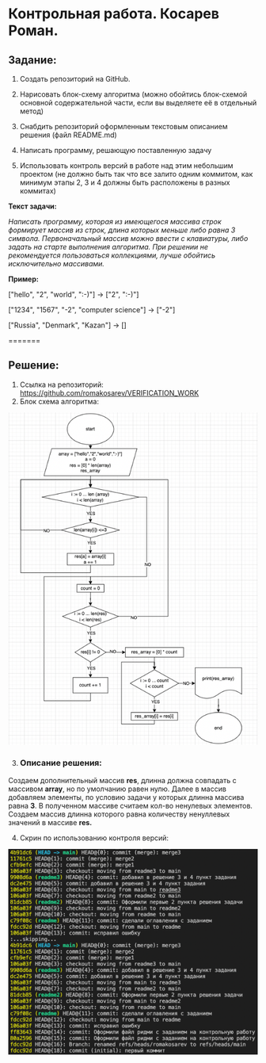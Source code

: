 
# Контрольная работа. Косарев Роман. #

## Задание: ##

1. Создать репозиторий на GitHub.

2. Нарисовать блок-схему алгоритма (можно обойтись блок-схемой основной содержательной части, если вы выделяете её в отдельный метод)

3. Снабдить репозиторий оформленным текстовым описанием решения (файл README.md)

4. Написать программу, решающую поставленную задачу

5. Использовать контроль версий в работе над этим небольшим проектом (не должно быть так что все залито одним коммитом, как минимум этапы 2, 3 и 4 должны быть расположены в разных коммитах)

**Текст задачи:**

*Написать программу, которая из имеющегося массива строк формирует массив из строк, длина которых меньше либо равна 3 символа. Первоначальный массив можно ввести с клавиатуры, либо задать на старте выполнения алгоритма. При решении не рекомендуется пользоваться коллекциями, лучше обойтись исключительно массивами.*

**Пример:**

["hello", "2", "world", ":-)"] -> ["2", ":-)"]

["1234", "1567", "-2", "computer science"] -> ["-2"]

["Russia", "Denmark", "Kazan"] -> []

=======
## Решение: ##

1. Ссылка на репозиторий: https://github.com/romakosarev/VERIFICATION_WORK
2. Блок схема алгоритма: 

![Блок схема алгоритма](shema.png)

3. ### Описание решения: ###
Создаем дополнительный массив **res**, длинна должна совпадать с массивом **array**, но по умолчанию равен нулю. Далее в массив добавляем элементы, по условию задачи у которых длинна массива равна **3**. В полученном массиве считаем кол-во ненулевых элементов. Создаем массив длинна которого равна количеству ненуллевых значений в массиве **res.**

4. Cкрин по использованию контроля версий:

![Cкрин reflog](reflog.png)
